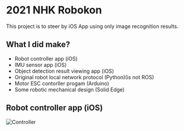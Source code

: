 # 2021 NHK Robokon 
This project is to steer by iOS App using only image recognition results.

## What I did make?
- Robot controller app (iOS)
- IMU sensor app (iOS)
- Object detection result viewing app (iOS)
- Original robot local network protocol (Python)(is not ROS)
- Motor ESC contorller progam (Arduino)
- Some robotic mechanical design (Solid Edge)

## Robot controller app (iOS)
![Controller](https://user-images.githubusercontent.com/53041471/173721910-1724c59b-f6ff-4e2f-9582-f582dc8940be.png)

